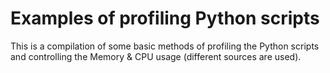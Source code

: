 # Examples of profiling Python scripts

This is a compilation of some basic methods of profiling the Python scripts and controlling the Memory & CPU usage
(different sources are used).
